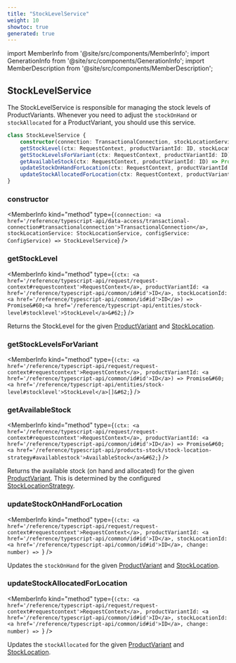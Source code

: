 ```yaml
---
title: "StockLevelService"
weight: 10
showtoc: true
generated: true
---
```

<!-- This file was generated from the Vendure source. Do not modify. Instead, re-run the "docs:build" script -->
import MemberInfo from '@site/src/components/MemberInfo';
import GenerationInfo from '@site/src/components/GenerationInfo';
import MemberDescription from '@site/src/components/MemberDescription';


## StockLevelService

<GenerationInfo sourceFile="packages/core/src/service/services/stock-level.service.ts" sourceLine="20" packageName="@vendure/core" since="2.0.0" />

The StockLevelService is responsible for managing the stock levels of ProductVariants.
Whenever you need to adjust the `stockOnHand` or `stockAllocated` for a ProductVariant,
you should use this service.

```ts title="Signature"
class StockLevelService {
    constructor(connection: TransactionalConnection, stockLocationService: StockLocationService, configService: ConfigService)
    getStockLevel(ctx: RequestContext, productVariantId: ID, stockLocationId: ID) => Promise<StockLevel>;
    getStockLevelsForVariant(ctx: RequestContext, productVariantId: ID) => Promise<StockLevel[]>;
    getAvailableStock(ctx: RequestContext, productVariantId: ID) => Promise<AvailableStock>;
    updateStockOnHandForLocation(ctx: RequestContext, productVariantId: ID, stockLocationId: ID, change: number) => ;
    updateStockAllocatedForLocation(ctx: RequestContext, productVariantId: ID, stockLocationId: ID, change: number) => ;
}
```

<div className="members-wrapper">

### constructor

<MemberInfo kind="method" type={`(connection: <a href='/reference/typescript-api/data-access/transactional-connection#transactionalconnection'>TransactionalConnection</a>, stockLocationService: StockLocationService, configService: ConfigService) => StockLevelService`}   />


### getStockLevel

<MemberInfo kind="method" type={`(ctx: <a href='/reference/typescript-api/request/request-context#requestcontext'>RequestContext</a>, productVariantId: <a href='/reference/typescript-api/common/id#id'>ID</a>, stockLocationId: <a href='/reference/typescript-api/common/id#id'>ID</a>) => Promise&#60;<a href='/reference/typescript-api/entities/stock-level#stocklevel'>StockLevel</a>&#62;`}   />

Returns the StockLevel for the given <a href='/reference/typescript-api/entities/product-variant#productvariant'>ProductVariant</a> and <a href='/reference/typescript-api/entities/stock-location#stocklocation'>StockLocation</a>.
### getStockLevelsForVariant

<MemberInfo kind="method" type={`(ctx: <a href='/reference/typescript-api/request/request-context#requestcontext'>RequestContext</a>, productVariantId: <a href='/reference/typescript-api/common/id#id'>ID</a>) => Promise&#60;<a href='/reference/typescript-api/entities/stock-level#stocklevel'>StockLevel</a>[]&#62;`}   />


### getAvailableStock

<MemberInfo kind="method" type={`(ctx: <a href='/reference/typescript-api/request/request-context#requestcontext'>RequestContext</a>, productVariantId: <a href='/reference/typescript-api/common/id#id'>ID</a>) => Promise&#60;<a href='/reference/typescript-api/products-stock/stock-location-strategy#availablestock'>AvailableStock</a>&#62;`}   />

Returns the available stock (on hand and allocated) for the given <a href='/reference/typescript-api/entities/product-variant#productvariant'>ProductVariant</a>. This is determined
by the configured <a href='/reference/typescript-api/products-stock/stock-location-strategy#stocklocationstrategy'>StockLocationStrategy</a>.
### updateStockOnHandForLocation

<MemberInfo kind="method" type={`(ctx: <a href='/reference/typescript-api/request/request-context#requestcontext'>RequestContext</a>, productVariantId: <a href='/reference/typescript-api/common/id#id'>ID</a>, stockLocationId: <a href='/reference/typescript-api/common/id#id'>ID</a>, change: number) => `}   />

Updates the `stockOnHand` for the given <a href='/reference/typescript-api/entities/product-variant#productvariant'>ProductVariant</a> and <a href='/reference/typescript-api/entities/stock-location#stocklocation'>StockLocation</a>.
### updateStockAllocatedForLocation

<MemberInfo kind="method" type={`(ctx: <a href='/reference/typescript-api/request/request-context#requestcontext'>RequestContext</a>, productVariantId: <a href='/reference/typescript-api/common/id#id'>ID</a>, stockLocationId: <a href='/reference/typescript-api/common/id#id'>ID</a>, change: number) => `}   />

Updates the `stockAllocated` for the given <a href='/reference/typescript-api/entities/product-variant#productvariant'>ProductVariant</a> and <a href='/reference/typescript-api/entities/stock-location#stocklocation'>StockLocation</a>.


</div>
